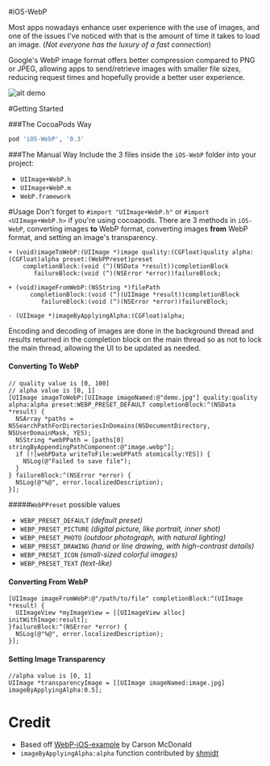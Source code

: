 #iOS-WebP

Most apps nowadays enhance user experience with the use of images, and one of the issues I've noticed with that is the amount of time it takes to load an image. (_Not everyone has the luxury of a fast connection_)

Google's WebP image format offers better compression compared to PNG or JPEG, allowing apps to send/retrieve images with smaller file sizes, reducing request times and hopefully provide a better user experience.

![alt demo](http://i.imgur.com/tUCyYhD.png "Demo Screenshot")

#Getting Started

###The CocoaPods Way
```ruby
pod 'iOS-WebP', '0.3'
```

###The Manual Way
Include the 3 files inside the `iOS-WebP` folder into your project:
* `UIImage+WebP.h`
* `UIImage+WebP.m`
* `WebP.framework`

#Usage
Don't forget to `#import "UIImage+WebP.h"` or `#import <UIImage+WebP.h>` if you're using cocoapods.
There are 3 methods in `iOS-WebP`, converting images __to__ WebP format, converting images __from__ WebP format, and setting an image's transparency.
```objc
+ (void)imageToWebP:(UIImage *)image quality:(CGFloat)quality alpha:(CGFloat)alpha preset:(WebPPreset)preset
    completionBlock:(void (^)(NSData *result))completionBlock
       failureBlock:(void (^)(NSError *error))failureBlock;

+ (void)imageFromWebP:(NSString *)filePath
      completionBlock:(void (^)(UIImage *result))completionBlock
         failureBlock:(void (^)(NSError *error))failureBlock;

- (UIImage *)imageByApplyingAlpha:(CGFloat)alpha;
```

Encoding and decoding of images are done in the background thread and results returned in the completion block on the main thread so as not to lock the main thread, allowing the UI to be updated as needed.

#### Converting To WebP

```objc
// quality value is [0, 100]
// alpha value is [0, 1]
[UIImage imageToWebP:[UIImage imageNamed:@"demo.jpg"] quality:quality alpha:alpha preset:WEBP_PRESET_DEFAULT completionBlock:^(NSData *result) {
  NSArray *paths = NSSearchPathForDirectoriesInDomains(NSDocumentDirectory, NSUserDomainMask, YES);
  NSString *webPPath = [paths[0] stringByAppendingPathComponent:@"image.webp"];
  if (![webPData writeToFile:webPPath atomically:YES]) {
    NSLog(@"Failed to save file");
  }
} failureBlock:^(NSError *error) {
  NSLog(@"%@", error.localizedDescription);
}];
```

#####`WebPPreset` possible values

* `WEBP_PRESET_DEFAULT` _(default preset)_
* `WEBP_PRESET_PICTURE` _(digital picture, like portrait, inner shot)_
* `WEBP_PRESET_PHOTO`   _(outdoor photograph, with natural lighting)_
* `WEBP_PRESET_DRAWING` _(hand or line drawing, with high-contrast details)_
* `WEBP_PRESET_ICON`    _(small-sized colorful images)_
* `WEBP_PRESET_TEXT`    _(text-like)_

#### Converting From WebP

```objc
[UIImage imageFromWebP:@"/path/to/file" completionBlock:^(UIImage *result) {
  UIImageView *myImageView = [[UIImageView alloc] initWithImage:result];
}failureBlock:^(NSError *error) {
  NSLog(@"%@", error.localizedDescription);
}];
```

#### Setting Image Transparency

```objc
//alpha value is [0, 1]
UIImage *transparencyImage = [[UIImage imageNamed:image.jpg] imageByApplyingAlpha:0.5];
```

Credit
========
* Based off [WebP-iOS-example](https://github.com/carsonmcdonald/WebP-iOS-example "WebP-iOS-example") by Carson McDonald
* `imageByApplyingAlpha:alpha` function contributed by [shmidt](https://github.com/shmidt)
